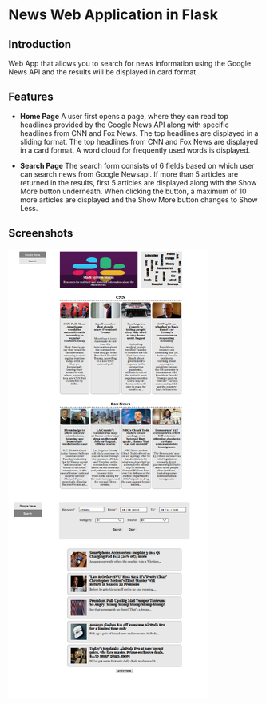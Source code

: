 # News Web Application in Flask

## Introduction
Web App that allows you to search for news information using the Google News API and the results will be displayed in card format.

## Features
*  **Home Page**
A user first opens a page, where they can read top headlines provided by the Google News API along with specific headlines from CNN and
Fox News. The top headlines are displayed in a sliding format. The top headlines from CNN and Fox News are displayed in a card format. A word cloud for frequently used words is displayed.

* **Search Page**
The search form consists of 6 fields based on which user can search news from Google Newsapi. If more than 5 articles are returned in the results, first 5 articles are displayed along with the Show More button underneath. When clicking the button, a maximum of 10 more articles
are displayed and the Show More button changes to Show Less.

## Screenshots
<img align="left" width="400" height="500" src="Flask%20Home.PNG">
<img align="left" width="400" height="400" src="Flask%20Search.PNG">
